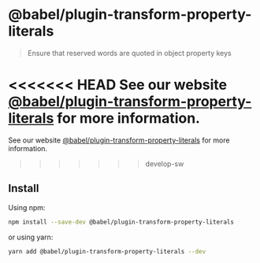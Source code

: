 # @babel/plugin-transform-property-literals

> Ensure that reserved words are quoted in object property keys

<<<<<<< HEAD
See our website [@babel/plugin-transform-property-literals](https://babeljs.io/docs/en/next/babel-plugin-transform-property-literals.html) for more information.
=======
See our website [@babel/plugin-transform-property-literals](https://babeljs.io/docs/babel-plugin-transform-property-literals) for more information.
>>>>>>> develop-sw

## Install

Using npm:

```sh
npm install --save-dev @babel/plugin-transform-property-literals
```

or using yarn:

```sh
yarn add @babel/plugin-transform-property-literals --dev
```
